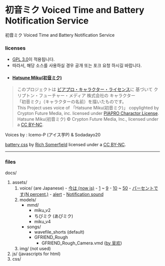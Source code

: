 # 初音ミク Voiced Time and Battery Notification Service
初音ミク Voiced Time and Battery Notification Service

### licenses
- [GPL 3.0](http://www.gnu.org/licenses/gpl-3.0.html)이 적용됩니다.
- 따라서, 해당 소스를 사용하실 경우 공개 또는 포크 요청 하시길 바랍니다.
- #### [Hatsune Miku(初音ミク)](https://ja.wikipedia.org/wiki/初音ミク)
> このプロジェクトは [ピアプロ・キャラクター・ライセンス](https://piapro.jp/license/pcl/summary)に 基づいて クリプトン・フューチャー・メディア 株式会社の キャラクター<br>
 「初音ミク」（キャラクターの名前）を描いたものです。<br>
 This Project uses voice of 「Hatsune Miku(初音ミク)」 copylighted by Crypton Future Media, inc. licensed under [PIAPRO Charactor License](https://piapro.jp/license/pcl/summary).<br>
 Hatsune Miku(初音ミク) © Crypton Future Media, Inc., licensed under a [CC BY-NC](http://creativecommons.org/licenses/by-nc/3.0).<br>

Voices by : Icemo-P (アイス芋P) & Sodadayo20

[battery css](docs/css/bat.css) by [Rich Somerfield](https://richsomerfield.com/blog/2019-06-10-css-battery-indicator/) licensed under a [CC BY-NC](http://creativecommons.org/licenses/by-nc/3.0).

---
### files
docs/
1. assets/
      1. voice/ (are Japanese)
		- [今は (now is)](docs/assets/voice/0000.mp3)
		- [1](docs/assets/voice/0001.mp3) ~ [9](docs/assets/voice/0009.mp3)
		- [10](docs/assets/voice/0010.mp3) ~ [50](docs/assets/voice/0014.mp3)
		- [パーセントです(N percent.)](docs/assets/voice/0015.mp3)
		- [alert](docs/assets/voice/0016.mp3)
		- [Notification sound](docs/assets/voice/0017.mp3)
      2. models/
           - mmd/
             - miku_v2
             - ちびミク (あぴミク)
             - miku_v4
           - songs/
             - wavefile_shorts (default)
             - GFRIEND_Rough
               - GFRIEND_Rough_Camera.vmd ([by 吴欢](https://youtu.be/bZmOOARIlO8))
	3. img/ (not used)
2. js/ (javascripts for html)
3. css/
